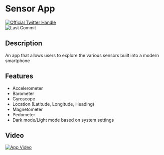 # Sensor App

<a href="https://twitter.com/intent/follow?screen_name=Coding_Ginger">
  <img src="https://badgen.net/twitter/follow/Coding_Ginger?icon=twitter&label=%40Coding_Ginger" alt="Official Twitter Handle" />
</a>

<div>
    <img src="https://badgen.net/github/last-commit/Josh1794/Sensor-app" alt="Last Commit"/>
</div>

## Description

An app that allows users to explore the various sensors built into a modern smartphone

## Features

- Accelerometer
- Barometer
- Gyroscope
- Location (Latitude, Longitude, Heading)
- Magnetometer
- Pedometer
- Dark mode/Light mode based on system settings

## Video

[![App Video](https://res.cloudinary.com/marcomontalbano/image/upload/v1587144333/video_to_markdown/images/google-drive--1QFV_9ZXGdh-DDXI3MnNYyirlus-cIWsv-c05b58ac6eb4c4700831b2b3070cd403.jpg)](https://drive.google.com/file/d/1QFV_9ZXGdh-DDXI3MnNYyirlus-cIWsv/view?usp=sharing "App Video")

<!-- ## Images

![Accelerometer](client/assets/accelLight.PNG)
![Gyroscope](client/assets/gyroLight.PNG)
![Pedometer](client/assets/pedometerLight.PNG)  -->
